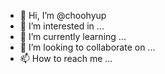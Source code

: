 - 👋 Hi, I’m @choohyup
- 👀 I’m interested in ...
- 🌱 I’m currently learning ...
- 💞️ I’m looking to collaborate on ...
- 📫 How to reach me ...

<!---
choohyup/choohyup is a ✨ special ✨ repository because its `README.md` (this file) appears on your GitHub profile.
You can click the Preview link to take a look at your changes.
--->
